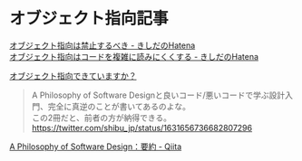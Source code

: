 # オブジェクト指向記事

[オブジェクト指向は禁止するべき - きしだのHatena](https://nowokay.hatenablog.com/entry/20140718/1405691217)  
[オブジェクト指向はコードを複雑に読みにくくする - きしだのHatena](https://nowokay.hatenablog.com/entry/2023/02/24/213551)  

[オブジェクト指向できていますか？](https://www.slideshare.net/MoriharuOhzu/ss-14083300)  

>A Philosophy of Software Designと良いコード/悪いコードで学ぶ設計入門、完全に真逆のことが書いてあるのよな。  
>この2冊だと、前者の方が納得できる。  
<https://twitter.com/shibu_jp/status/1631656736682807296>  

[A Philosophy of Software Design：要約 - Qiita](https://qiita.com/immrshc/items/73f9a9c5d7453273e371)  
